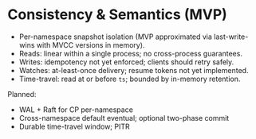 # Consistency & Semantics (MVP)

- Per-namespace snapshot isolation (MVP approximated via last-write-wins with MVCC versions in memory).
- Reads: linear within a single process; no cross-process guarantees.
- Writes: idempotency not yet enforced; clients should retry safely.
- Watches: at-least-once delivery; resume tokens not yet implemented.
- Time-travel: read at or before `ts`; bounded by in-memory retention.

Planned:
- WAL + Raft for CP per-namespace
- Cross-namespace default eventual; optional two-phase commit
- Durable time-travel window; PITR

